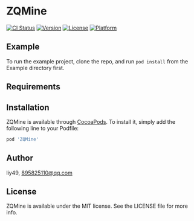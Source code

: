 # ZQMine

[![CI Status](https://img.shields.io/travis/liy49/ZQMine.svg?style=flat)](https://travis-ci.org/liy49/ZQMine)
[![Version](https://img.shields.io/cocoapods/v/ZQMine.svg?style=flat)](https://cocoapods.org/pods/ZQMine)
[![License](https://img.shields.io/cocoapods/l/ZQMine.svg?style=flat)](https://cocoapods.org/pods/ZQMine)
[![Platform](https://img.shields.io/cocoapods/p/ZQMine.svg?style=flat)](https://cocoapods.org/pods/ZQMine)

## Example

To run the example project, clone the repo, and run `pod install` from the Example directory first.

## Requirements

## Installation

ZQMine is available through [CocoaPods](https://cocoapods.org). To install
it, simply add the following line to your Podfile:

```ruby
pod 'ZQMine'
```

## Author

liy49, 895825110@qq.com

## License

ZQMine is available under the MIT license. See the LICENSE file for more info.
